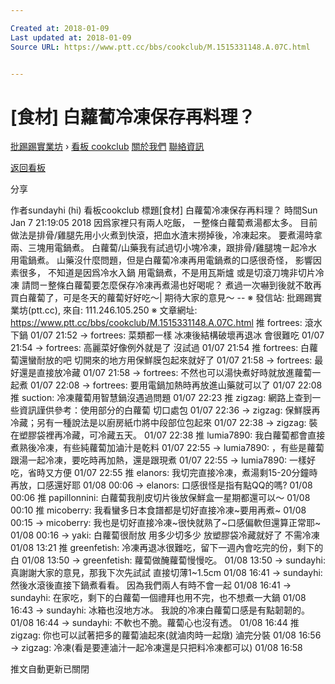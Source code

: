 ```yaml
---

Created at: 2018-01-09
Last updated at: 2018-01-09
Source URL: https://www.ptt.cc/bbs/cookclub/M.1515331148.A.07C.html


---
```


# [食材] 白蘿蔔冷凍保存再料理？


[批踢踢實業坊](https://www.ptt.cc/) › [看板 cookclub](https://www.ptt.cc/bbs/cookclub/index.html) [關於我們](https://www.ptt.cc/about.html) [聯絡資訊](https://www.ptt.cc/contact.html)

[返回看板](https://www.ptt.cc/bbs/cookclub/index.html)

分享

作者sundayhi (hi)
看板cookclub
標題\[食材\] 白蘿蔔冷凍保存再料理？
時間Sun Jan 7 21:19:05 2018
因爲家裡只有兩人吃飯， ㄧ整條白蘿蔔煮湯都太多。 目前做法是排骨/雞腿先用小火煮到快滾，把血水渣末撈掉後，冷凍起來。 要煮湯時拿兩、三塊用電鍋煮。 白蘿蔔/山藥我有試過切小塊冷凍，跟排骨/雞腿塊ㄧ起冷水用電鍋煮。 山藥沒什麼問題，但是白蘿蔔冷凍再用電鍋煮的口感很奇怪， 影響因素很多， 不知道是因爲冷水入鍋 用電鍋煮，不是用瓦斯爐 或是切滾刀塊非切片冷凍 請問ㄧ整條白蘿蔔要怎麼保存冷凍再煮湯也好喝呢？ 煮過一次嚇到後就不敢再買白蘿蔔了，可是冬天的蘿蔔好好吃～| 期待大家的意見～ -- ※ 發信站: 批踢踢實業坊(ptt.cc), 來自: 111.246.105.250 ※ 文章網址: <https://www.ptt.cc/bbs/cookclub/M.1515331148.A.07C.html>
推 fortrees: 滾水下鍋 01/07 21:52
→ fortrees: 菜類都一樣 冰凍後結構破壞再退冰 會很難吃 01/07 21:54
→ fortrees: 高麗菜好像例外就是了 沒試過 01/07 21:54
推 fortrees: 白蘿蔔還蠻耐放的吧 切開來的地方用保鮮膜包起來就好了 01/07 21:58
→ fortrees: 最好還是直接放冷藏 01/07 21:58
→ fortrees: 不然也可以湯快煮好時就放進蘿蔔一起煮 01/07 22:08
→ fortrees: 要用電鍋加熱時再放進山藥就可以了 01/07 22:08
推 suction: 冷凍蘿蔔用智慧鍋沒遇過問題 01/07 22:23
推 zigzag: 網路上查到一些資訊謹供參考：使用部分的白蘿蔔 切口處包 01/07 22:36
→ zigzag: 保鮮膜再冷藏；另有一種說法是以廚房紙巾將中段部位包起來 01/07 22:38
→ zigzag: 裝在塑膠袋裡再冷藏，可冷藏五天。 01/07 22:38
推 lumia7890: 我白蘿蔔都會直接煮熟後冷凍，有些純蘿蔔加滷汁是乾料 01/07 22:55
→ lumia7890: ，有些是蘿蔔跟湯一起冷凍，要吃時再加熱，還是跟現煮 01/07 22:55
→ lumia7890: 一樣好吃，省時又方便 01/07 22:55
推 elanors: 我切完直接冷凍，煮湯剩15-20分鐘時再放，口感還好耶 01/08 00:06
→ elanors: 口感很怪是指有點QQ的嗎? 01/08 00:06
推 papillonnini: 白蘿蔔我削皮切片後放保鮮盒一星期都還可以～ 01/08 00:10
推 micoberry: 我看蠻多日本食譜都是切好直接冷凍~要用再煮~ 01/08 00:15
→ micoberry: 我也是切好直接冷凍~很快就熟了~口感偏軟但還算正常耶~ 01/08 00:16
→ yaki: 白蘿蔔很耐放 用多少切多少 放塑膠袋冷藏就好了 不需冷凍 01/08 13:21
推 greenfetish: 冷凍再退冰很難吃，留下一週內會吃完的份，剩下的白 01/08 13:50
→ greenfetish: 蘿蔔做醃蘿蔔慢慢吃。 01/08 13:50
→ sundayhi: 真謝謝大家的意見，那我下次先試試 直接切薄1~1.5cm 01/08 16:41
→ sundayhi: 然後水滾後直接下鍋煮看看。 因為我們兩人有時不會一起 01/08 16:41
→ sundayhi: 在家吃，剩下的白蘿蔔一個禮拜也用不完，也不想煮一大鍋 01/08 16:43
→ sundayhi: 冰箱也沒地方冰。 我說的冷凍白蘿蔔口感是有點韌韌的。 01/08 16:44
→ sundayhi: 不軟也不脆。蘿蔔心也沒有透。 01/08 16:44
推 zigzag: 你也可以試著把多的蘿蔔滷起來(就滷肉時一起燉) 滷完分裝 01/08 16:56
→ zigzag: 冷凍(看是要連滷汁一起冷凍還是只把料冷凍都可以) 01/08 16:58

推文自動更新已關閉

